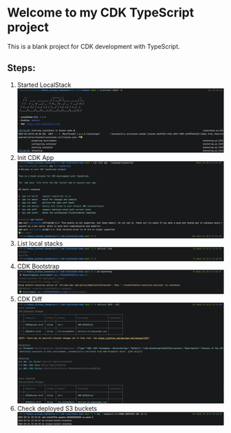 # Welcome to my CDK TypeScript project

This is a blank project for CDK development with TypeScript.

## Steps:
1. Started LocalStack ![1](img/1.png)
2. Init CDK App ![1](img/2.png)
3. List local stacks ![1](img/3.png)
4. CDK Bootstrap ![1](img/4.png)
5. CDK Diff ![1](img/5.png)
6. Check deployed S3 buckets ![1](img/6.png)